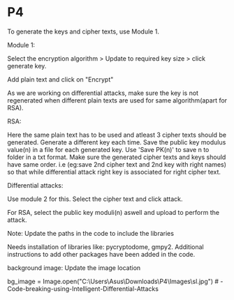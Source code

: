 # P4

To generate the keys and cipher texts, use Module 1.

Module 1: 

Select the encryption algorithm > Update to required key size > click generate key.

Add plain text and click on "Encrypt"


As we are working on differential attacks, make sure the key is not regenerated when different plain texts are used for same algorithm(apart for RSA).

RSA:

Here the same plain text has to be used and atleast 3 cipher texts should be generated. Generate a different key each time. Save the public key modulus value(n) in a file for each generated key. Use 'Save PK(n)' to save n to folder in a txt format.
Make sure the generated cipher texts and keys should have same order. i.e (eg:save 2nd cipher text and 2nd key with right names) so that while differential attack right key is associated for right cipher text.


Differential attacks:

Use module 2 for this. Select the cipher text and click attack.

For RSA, select the public key moduli(n) aswell and upload to perform the attack.


Note: Update the paths in the code to include the libraries

Needs installation of libraries like:
pycryptodome, gmpy2. Additional instructions to add other packages have been added in the code.

background image: Update the image location

bg_image = Image.open("C:\\Users\\Asus\\Downloads\\P4\\Images\\sl.jpg")
#   - C o d e - b r e a k i n g - u s i n g - I n t e l l i g e n t - D i f f e r e n t i a l - A t t a c k s  
 